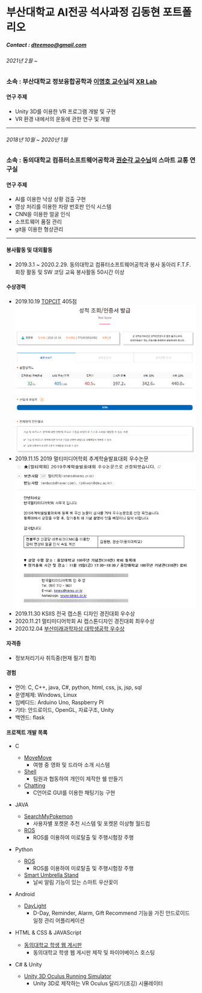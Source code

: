 부산대학교 AI전공 석사과정 김동현 포트폴리오
=============
##### Contact : dteemoo@gmail.com

###### 2021년 2월 ~

### 소속 : 부산대학교 정보융합공학과 [이명호 교수님](https://sites.google.com/view/xrhci/people)의 [XR Lab](https://sites.google.com/view/xrhci/home)

#### 연구 주제
- Unity 3D를 이용한 VR 프로그램 개발 및 구현
- VR 환경 내에서의 운동에 관한 연구 및 개발

<hr/>

###### 2018년 10월 ~ 2020년 1월

### 소속 : 동의대학교 컴퓨터소프트웨어공학과 [권순각 교수님](https://cse.deu.ac.kr/4_1_prof.php)의 스마트 교통 연구실

#### 연구 주제
- AI를 이용한 낙상 상황 검출 구현
- 영상 처리를 이용한 차량 번호판 인식 시스템
- CNN을 이용한 얼굴 인식
- 소프트웨어 품질 관리
- git을 이용한 형상관리

<hr/>

#### 봉사활동 및 대외활동
- 2019.3.1 ~ 2020.2.29. 동의대학교 컴퓨터소프트웨어공학과 봉사 동아리 F.T.F. 회장 활동 및 SW 코딩 교육 봉사활동 50시간 이상

#### 수상경력
- 2019.10.19 [TOPCIT](https://www.topcit.or.kr/info/overview/overview.do) 405점
![TOPCIT SCORE](./TOPCIT.PNG)
- 2019.11.15 2019 멀티미디어학회 추계학술발표대회 우수논문
![scholar](./scholar.PNG)
- 2019.11.30 KSIIS 전국 캡스톤 디자인 경진대회 우수상
- 2020.11.21 멀티미디어학회 AI 캡스톤디자인 경진대회 최우수상
- 2020.12.04 [부산미래과학자상 대학생공학 우수상](http://www.kookje.co.kr/news2011/asp/newsbody.asp?code=2100&key=20201204.22020001270)

#### 자격증
- 정보처리기사 취득중(현재 필기 합격)

#### 경험
- 언어: C, C++, java, C#, python, html, css, js, jsp, sql 
- 운영체제: Windows, Linux
- 임베디드: Arduino Uno, Raspberry PI
- 기타: 안드로이드, OpenGL, 자료구조, Unity
- 백엔드: flask


#### 프로젝트 개발 목록
* C
	* [MoveMove](https://github.com/emboob/DB-TeamProject)
		* 여행 중 영화 및 드라마 소개 시스템
	* [Shell](https://github.com/emboob/SP-Shell)
		* 팀원과 협동하여 개인이 제작한 쉘 만들기
	* [Chatting](https://github.com/emboob/SP-Chat)
		* C언어로 GUI를 이용한 채팅기능 구현
		
* JAVA
	* [SearchMyPokemon](https://github.com/emboob/SW-DesignEngineering)
		* 사용자별 포켓몬 추천 시스템 및 포켓몬 이상형 월드컵
	* [ROS](https://github.com/emboob/Object-oriented-modeling)
		* ROS를 이용하여 미로탈출 및 주행시험장 주행

* Python
	* [ROS](https://github.com/emboob/Object-oriented-modeling)
		* ROS를 이용하여 미로탈출 및 주행시험장 주행
	* [Smart Umbrella Stand](https://github.com/emboob/embedded_TeamProject)
		* 날씨 알림 기능이 있는 스마트 우산꽂이
			
* Android
	* [DayLight](https://github.com/emboob/Android)
		* D-Day, Reminder, Alarm, Gift Recommend 기능을 가진 안드로이드 일정 관리 어플리케이션

* HTML & CSS & JAVAScript
	* [동의대학교 학생 웹 게시판](https://github.com/emboob/Internet-Programming)
		* 동의대학교 학생 웹 게시판 제작 및 파이어베이스 호스팅

* C# & Unity
	* [Unity 3D Oculus Running Simulator](https://github.com/emboob/OculusRunningSimulator)
		* Unity 3D로 제작하는 VR Oculus 달리기(조깅) 시뮬레이터
